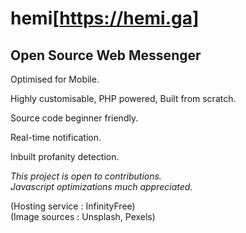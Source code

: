 # hemi[https://hemi.ga]
<h2>Open Source Web Messenger</h2> 

Optimised for Mobile.

Highly customisable, PHP powered, Built from scratch. 

Source code beginner friendly. 

Real-time notification.

Inbuilt profanity detection.

<i>This project is open to contributions.<br> 
  Javascript optimizations much appreciated.<br></i>
  
 (Hosting service : InfinityFree) <br>
 (Image sources   : Unsplash, Pexels)</p>
